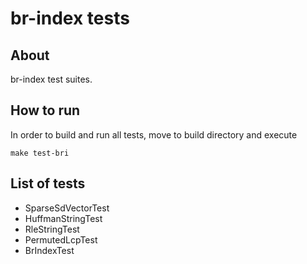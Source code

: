 # br-index tests

## About

br-index test suites.

## How to run

In order to build and run all tests, move to build directory and execute
```
make test-bri
```

## List of tests

- SparseSdVectorTest
- HuffmanStringTest
- RleStringTest
- PermutedLcpTest
- BrIndexTest
